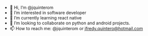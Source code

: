 - 👋 Hi, I’m @jquinterom
- 👀 I’m interested in software developer
- 🌱 I’m currently learning react native
- 💞️ I’m looking to collaborate on python and android projects.
- 📫 How to reach me: @jquinterom or jfredy.quintero@hotmail.com

<!---
jquinterom/jquinterom is a ✨ special ✨ repository because its `README.md` (this file) appears on your GitHub profile.
You can click the Preview link to take a look at your changes.
--->
